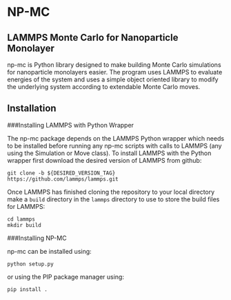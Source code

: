 
NP-MC
=====

LAMMPS Monte Carlo for Nanoparticle Monolayer
----------------------------------------------

np-mc is Python library designed to make building Monte Carlo simulations for nanoparticle monolayers easier.  The program uses LAMMPS to evaluate energies of the system and uses a simple object oriented library to modify the underlying system according to extendable Monte Carlo moves.  

Installation
------------

###Installing LAMMPS with Python Wrapper


The np-mc package depends on the LAMMPS Python wrapper which needs to be installed before running any np-mc scripts with calls to LAMMPS (any using the Simulation or Move class).  To install LAMMPS with the Python wrapper first download the desired version of LAMMPS from github:

```
git clone -b ${DESIRED_VERSION_TAG} https://github.com/lammps/lammps.git
```

Once LAMMPS has finished cloning the repository to your local directory make a `build` directory in the `lammps` directory to use to store the build files for LAMMPS:

```
cd lammps
mkdir build
```

###Installing NP-MC


np-mc can be installed using:

```
python setup.py
```

or using the PIP package manager using:

```
pip install .
```

